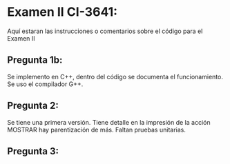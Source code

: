 # Examen II CI-3641:

Aquí estaran las instrucciones o comentarios sobre el código para el Examen II

## Pregunta 1b: 

Se implemento en C++, dentro del código se documenta el funcionamiento. Se uso el compilador G++. 

## Pregunta 2: 

Se tiene una primera versión. Tiene detalle en la impresión de la acción MOSTRAR hay parentización de más. 
Faltan pruebas unitarias. 

## Pregunta 3:

